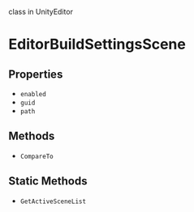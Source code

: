class in UnityEditor
# EditorBuildSettingsScene

## Properties
- `enabled`
- `guid`
- `path`
## Methods
- `CompareTo`
## Static Methods
- `GetActiveSceneList`
